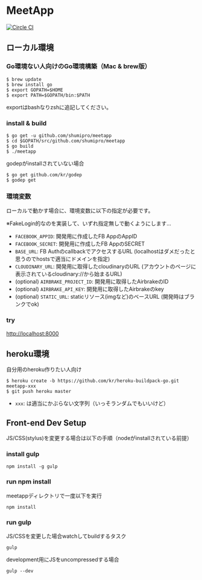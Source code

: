 MeetApp
==============

[![Circle CI](https://circleci.com/gh/shumipro/meetapp.svg?style=svg)](https://circleci.com/gh/shumipro/meetapp)

## ローカル環境

### Go環境ない人向けのGo環境構築（Mac & brew版）

```
$ brew update
$ brew install go
$ export GOPATH=$HOME
$ export PATH=$GOPATH/bin:$PATH
```

exportはbashなりzshに追記してください。

### install & build

```
$ go get -u github.com/shumipro/meetapp
$ cd $GOPATH/src/github.com/shumipro/meetapp
$ go build
$ ./meetapp
```

godepがinstallされていない場合 

```
$ go get github.com/kr/godep
$ godep get
```

### 環境変数

ローカルで動かす場合に、環境変数に以下の指定が必要です。

※FakeLogin的なのを実装して、いずれ指定無しで動くようにします...

- `FACEBOOK_APPID`: 開発用に作成したFB AppのAppID
- `FACEBOOK_SECRET`: 開発用に作成したFB AppのSECRET
- `BASE_URL`: FB AuthのcallbackでアクセスするURL (localhostはダメだったと思うのでhostsで適当にドメインを指定)
- `CLOUDINARY_URL`: 開発用に取得したcloudinaryのURL (アカウントのページに表示されているcloudinary://から始まるURL)
- (optional) `AIRBRAKE_PROJECT_ID`: 開発用に取得したAirbrakeのID
- (optional) `AIRBRAKE_API_KEY`: 開発用に取得したAirbrakeのkey
- (optional) `STATIC_URL`: staticリソース(imgなど)のベースURL (開発時はブランクでok)

### try

[http://localhost:8000](http://localhost:8000)

## heroku環境

自分用のheroku作りたい人向け

```
$ heroku create -b https://github.com/kr/heroku-buildpack-go.git meetapp-xxx
$ git push heroku master
```

- `xxx`: は適当にかぶらない文字列（いっそランダムでもいいけど）

## Front-end Dev Setup

JS/CSS(stylus)を変更する場合は以下の手順（nodeがinstallされている前提）

### install gulp

```
npm install -g gulp
```

### run npm install
meetappディレクトリで一度以下を実行
```
npm install
```

### run gulp
JS/CSSを変更した場合watchしてbuildするタスク
```
gulp
```

development用にJSをuncompressedする場合
```
gulp --dev
```
